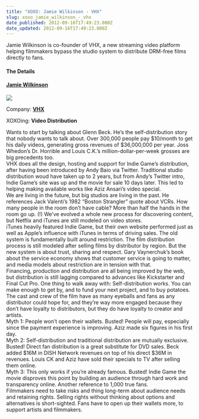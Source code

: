 ```yaml
---
title: "XOXO: Jamie Wilkinson - VHX"
slug: xoxo_jamie_wilkinson_-_vhx
date_published: 2012-09-16T17:49:23.000Z
date_updated: 2012-09-16T17:49:23.000Z
---
```


Jamie Wilkinson is co-founder of VHX, a new streaming video platform helping filmmakers bypass the studio system to distribute DRM-free films directly to fans.

#### The Details

#### [Jamie Wilkinson](https://twitter.com/jamiew)

![](http://a0.twimg.com/profile_images/1215039745/jdubs-headshot-by-irene5_normal.jpg)

Company: **[VHX](http://www.vhx.tv/)**

XOXOing: **Video Distribution**

Wants to start by talking about Glenn Beck. He’s the self-distribution story that nobody wants to talk about. Over 300,000 people pay $10/month to get his daily videos, generating gross revenues of $36,000,000 per year. Joss Whedon’s Dr. Horrible and Louis C.K.’s million-dollar-per-week grosses are big precedents too.  
 VHX does all the design, hosting and support for Indie Game’s distribution, after having been introduced by Andy Baio via Twitter. Traditional studio distribution woud have taken up to 2 years, but from Andy’s Twitter intro, Indie Game’s site was up and the movie for sale 10 days later. This led to helping making available works like Aziz Ansari’s video special.  
 We are living in the future, but big studios are living in the past. He references Jack Valenti’s 1982 “Boston Strangler” quote about VCRs. How many people in the room don’t have cable? More than half the hands in the room go up. (!) We’ve evolved a whole new process for discovering content, but Netflix and iTunes are still modeled on video stores.  
 iTunes heavily featured Indie Game, but their own website performed just as well as Apple’s influence with iTunes in terms of driving sales. The old system is fundamentally built around restriction. The film distribution process is still modeled after selling films by distributor by region. But the new system is about trust, sharing and respect. Gary Vaynerchuk’s book about the service economy shows that customer service is going to matter, and media models about restriction are in tension with that.  
 Financing, production and distribution are all being improved by the web, but distribution is still lagging compared to advances like Kickstarter and Final Cut Pro. One thing to walk away with: Self-distribution works. You can make enough to get by, and to fund your next project, and to buy potatoes. The cast and crew of the film have as many eyeballs and fans as any distributor could hope for, and they’re way more engaged because they don’t have loyalty to distributors, but they do have loyalty to creator and artists.  
 Myth 1: People won’t open their wallets. Busted! People will pay, especially since the payment experience is improving. Aziz made six figures in his first day.  
 Myth 2: Self-distribution and traditional distribution are mutually exclusive. Busted! Direct fan distribution is a great substitute for DVD sales. Beck added $16M in DISH Network revenues on top of his direct $36M in revenues. Louis CK and Aziz have sold their specials to TV after selling them online.  
 Myth 3: This only works if you’re already famous. Busted! Indie Game the movie disproves this point by building an audience through hard work and transparency online. Another reference to 1,000 true fans.  
 Filmmakers need to take risks and thing long-term about audience needs and retaining rights. Selling rights without thinking about options and alternatives is short-sighted. Fans have to open up their wallets more, to support artists and filmmakers.
